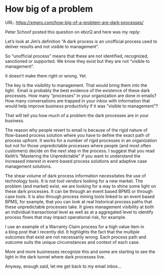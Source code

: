 # How big of a problem

URL: https://xmpro.com/how-big-of-a-problem-are-dark-processes/

Peter Schoof posted this question on ebizQ and here was my reply:

Let’s look at Jim’s definition “A dark process is an unofficial process used to deliver results and not visible to management”.

So “unofficial process” means that these are not identified, recognized, sanctioned or supported. We know they exist but they are not “visible to management”.

It doesn’t make them right or wrong. Yet.

The key is the visibility to management. That would bring them into the light.  Email is probably the best evidence of the existence of these dark processes. How many “processes” in your organization are done in emails? How many conversations are trapped in your inbox with information that would help improve business productivity if it was “visible to management”?

That will tell you how much of a problem the dark processes are in your business.

The reason why people revert to email is because of the rigid nature of flow-based process solution where you have to define the exact path of process upfront. It works for a number of rigid processes in an organization but not for those unpredictable processes where people (and most often customers) decide on the next step in the process. I suggest that you read Keith’s “Mastering the Unpredictable” if you want to understand the increased interest in event-based process solutions and adaptive case management solutions.

The shear volume of dark process information necessitates the use of technology tools. It is not tool vendors looking for a new market. The problem (and market) exist, we are looking for a way to shine some light on these dark processes. It can be through an event based BPMS or through case tools. It is also through process mining tools linked to an event based BPMS, for example, that you can look at real historical process paths that these unpredictable processes take. It gives management visibility at both an individual transactional level as well as at a aggregated level to identify process flows that may impact operational risk, for example.

I use an example of a Warranty Claim process for a high value item in a blog post that I recently did. It highlights the fact that the multiple outcomes that exist are not necessarily wrong. Each process path and outcome suits the unique circumstances and context of each case.

More and more businesses recognize this and some are starting to see the light in the dark tunnel where dark processes live.

Anyway, enough said, let me get back to my email inbox…

